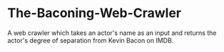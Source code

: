 # The-Baconing-Web-Crawler

A web crawler which takes an actor's name as an input and returns the actor's degree of separation from Kevin Bacon on IMDB.
